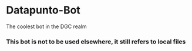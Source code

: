 # Datapunto-Bot

The coolest bot in the DGC realm

### This bot is not to be used elsewhere, it still refers to local files
